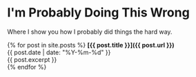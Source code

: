 # I'm Probably Doing This Wrong
Where I show you how I probably did things the hard way.

{% for post in site.posts %}
**[{{ post.title }}]({{ post.url }})**  
{{ post.date | date: "%Y-%m-%d" }}  
{{ post.excerpt }}  
{% endfor %}